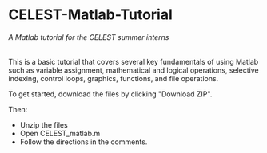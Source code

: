 # CELEST-Matlab-Tutorial
###### A Matlab tutorial for the CELEST summer interns ######

This is a basic tutorial that covers several key fundamentals of using Matlab such as
variable assignment, mathematical and logical operations, selective indexing, control loops,
graphics, functions, and file operations.

To get started, download the files by clicking "Download ZIP".

Then:
- Unzip the files
- Open CELEST_matlab.m
- Follow the directions in the comments.
